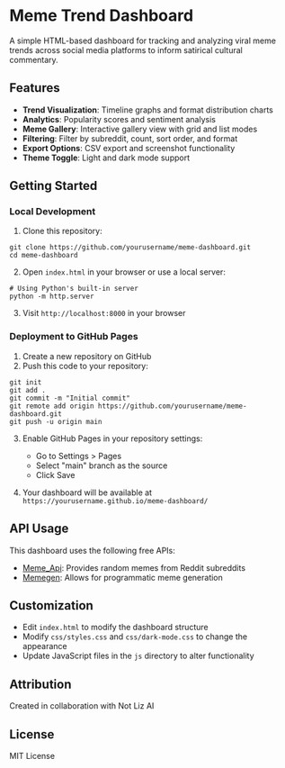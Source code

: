 # Meme Trend Dashboard

A simple HTML-based dashboard for tracking and analyzing viral meme trends across social media platforms to inform satirical cultural commentary.

## Features

- **Trend Visualization**: Timeline graphs and format distribution charts
- **Analytics**: Popularity scores and sentiment analysis
- **Meme Gallery**: Interactive gallery view with grid and list modes
- **Filtering**: Filter by subreddit, count, sort order, and format
- **Export Options**: CSV export and screenshot functionality
- **Theme Toggle**: Light and dark mode support

## Getting Started

### Local Development

1. Clone this repository:
```
git clone https://github.com/yourusername/meme-dashboard.git
cd meme-dashboard
```

2. Open `index.html` in your browser or use a local server:
```
# Using Python's built-in server
python -m http.server
```

3. Visit `http://localhost:8000` in your browser

### Deployment to GitHub Pages

1. Create a new repository on GitHub
2. Push this code to your repository:
```
git init
git add .
git commit -m "Initial commit"
git remote add origin https://github.com/yourusername/meme-dashboard.git
git push -u origin main
```

3. Enable GitHub Pages in your repository settings:
   - Go to Settings > Pages
   - Select "main" branch as the source
   - Click Save

4. Your dashboard will be available at `https://yourusername.github.io/meme-dashboard/`

## API Usage

This dashboard uses the following free APIs:

- [Meme_Api](https://github.com/D3vd/Meme_Api): Provides random memes from Reddit subreddits
- [Memegen](https://github.com/jacebrowning/memegen): Allows for programmatic meme generation

## Customization

- Edit `index.html` to modify the dashboard structure
- Modify `css/styles.css` and `css/dark-mode.css` to change the appearance
- Update JavaScript files in the `js` directory to alter functionality

## Attribution

Created in collaboration with Not Liz AI

## License

MIT License
